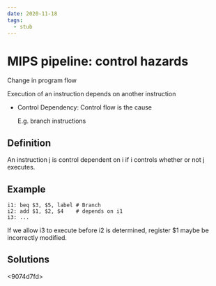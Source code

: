```yaml
---
date: 2020-11-18
tags: 
  - stub
---
```


# MIPS pipeline: control hazards

Change in program flow

Execution of an instruction depends on another instruction

- Control Dependency: Control flow is the cause

  E.g. branch instructions

## Definition

An instruction j is control dependent on i if i controls whether or not j executes.

## Example

```
i1: beq $3, $5, label # Branch
i2: add $1, $2, $4    # depends on i1
i3: ...
```

If we allow i3 to execute before i2 is determined, register $1 maybe be incorrectly modified.

## Solutions

<d771b9f0>

<e245d4b1>

<9074d7fd>

